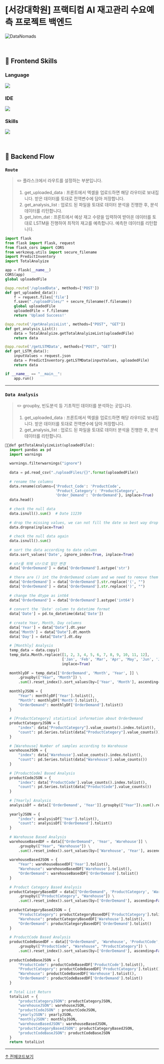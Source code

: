# [서강대학원] 프랙티컴 AI 재고관리 수요예측 프로젝트 백엔드
![DataNomads](https://github.com/bbak0105/AI_Project_Front/assets/66405572/1d1423ee-e0a9-4a93-8072-aee69b1b261b)

<br/>

## 📌 Frontend Skills
### Language
<a><img src="https://img.shields.io/badge/Python-3776AB?style=for-the-badge&logo=python&logoColor=white"/></a>

### IDE
<a><img src="https://img.shields.io/badge/PyCharm-000000.svg?&style=for-the-badge&logo=PyCharm&logoColor=white"/></a>

### Skills
<a><img src="https://img.shields.io/badge/TensorFlow-FF6F00?style=for-the-badge&logo=tensorflow&logoColor=white"/></a>

<br/>

## 📌 Backend Flow
### `Route`
> ✏️ 플라스크에서 라우트를 설정하는 부분입니다.
> 1. get_uploaded_data : 프론트에서 엑셀을 업로드하면 해당 라우터로 보내집니다. 받은 데이터를 토대로 전역변수에 담아 저장합니다.
> 2. get_analysis_list : 업로드 된 파일을 토대로 데이터 분석을 진행한 후, 분석 데이터를 리턴합니다.
> 3. get_lstm_dat : 프론트에서 예상 재고 수량을 입력하여 받아온 데이터를 토대로 LSTM을 진행하여 최적의 재고를 예측합니다. 예측한 데이터를 리턴합니다.

```python
import flask
from flask import Flask, request
from flask_cors import CORS
from werkzeug.utils import secure_filename
import PredictInventory
import TotalAnalyize

app = Flask(__name__)
CORS(app)
global uploadedFile

@app.route('/uploadData', methods=['POST'])
def get_uploaded_data():
    f = request.files['file']
    f.save("./uploadFiles/" + secure_filename(f.filename))
    global uploadedFile
    uploadedFile = f.filename
    return 'Uplaod Success!'

@app.route('/getAnalysisList', methods=["POST", "GET"])
def get_analysis_List():
    data = TotalAnalyize.getTotalAnalyizeList(uploadedFile)
    return data

@app.route('/getLSTMData', methods=["POST", "GET"])
def get_LSTM_data():
    inputValues = request.json
    data = PredictInventory.getLSTMData(inputValues, uploadedFile)
    return data

if __name__ == "__main__":
    app.run()
```

---

### `Data Analysis`
> ✏️ groupby, 빈도분석 등 기초적인 데이터를 분석하는 곳입니다.
> 1. get_uploaded_data : 프론트에서 엑셀을 업로드하면 해당 라우터로 보내집니다. 받은 데이터를 토대로 전역변수에 담아 저장합니다.
> 2. get_analysis_list : 업로드 된 파일을 토대로 데이터 분석을 진행한 후, 분석 데이터를 리턴합니다.

```python
def getTotalAnalyizeList(uploadedFile):
  import pandas as pd
  import warnings
  
  warnings.filterwarnings("ignore")
  
  data = pd.read_csv("./uploadFiles/{}".format(uploadedFile))
  
  # rename the columns
  data.rename(columns={'Product_Code': 'ProductCode',
                       'Product_Category': 'ProductCategory',
                       'Order_Demand': 'OrderDemand'}, inplace=True)
  data.head()
  
  # check the null data
  data.isnull().sum()  # Date 11239
  
  # drop the missing values, we can not fill the date so best way drop missing samples
  data.dropna(inplace=True)
  
  # check the null data again
  data.isnull().sum()
  
  # sort the data according to date column
  data.sort_values('Date', ignore_index=True, inplace=True)
  
  # str를 위해 str으로 일단 변경
  data['OrderDemand'] = data['OrderDemand'].astype('str')
  
  # there are () int the OrderDemand column and we need to remove them
  data['OrderDemand'] = data['OrderDemand'].str.replace('(', "")
  data['OrderDemand'] = data['OrderDemand'].str.replace(')', "")
  
  # change the dtype as int64
  data['OrderDemand'] = data['OrderDemand'].astype('int64')
  
  # convert the 'Date' column to datetime format
  data['Date'] = pd.to_datetime(data['Date'])
  
  # create Year, Month, Day columns
  data['Year'] = data["Date"].dt.year
  data['Month'] = data["Date"].dt.month
  data['Day'] = data["Date"].dt.day
  
  # [Monthly] Analysis
  temp_data = data.copy()
  temp_data.Month.replace([1, 2, 3, 4, 5, 6, 7, 8, 9, 10, 11, 12],
                          ['Jan', 'Feb', 'Mar', 'Apr', 'May', 'Jun', 'Jul', 'Aug', 'Sep', 'Oct', 'Nov', 'Dec'],
                          inplace=True)
  
  monthlyDF = temp_data[['OrderDemand', 'Month', 'Year', ]] \
      .groupby(["Year", "Month"]) \
      .sum().reset_index().sort_values(by=['Year', 'Month'], ascending=False)
  
  monthlyJSON = {
      "Year": monthlyDF['Year'].tolist(),
      "Month": monthlyDF['Month'].tolist(),
      "OrderDemand": monthlyDF['OrderDemand'].tolist()
  }
  
  # [ProductCategory] statistical information about OrderDemand
  productCategoryJSON = {
      "index": data["ProductCategory"].value_counts().index.tolist(),
      "count": pd.Series.tolist(data["ProductCategory"].value_counts())
  }
  
  # [Warehouse] Number of samples according to Warehouse
  warehouseJSON = {
      "index": data['Warehouse'].value_counts().index.tolist(),
      "count": pd.Series.tolist(data["Warehouse"].value_counts())
  }
  
  # [ProductCode] Based Analysis
  productCodeJSON = {
      "index": data['ProductCode'].value_counts().index.tolist(),
      "count": pd.Series.tolist(data["ProductCode"].value_counts())
  }
  
  # [Yearly] Analysis
  analysisDf = data[['OrderDemand', 'Year']].groupby(["Year"]).sum().reset_index().sort_values(by='Year',
                                                                                               ascending=False)
  yearlyJSON = {
      "index": analysisDf['Year'].tolist(),
      "count": analysisDf['OrderDemand'].tolist()
  }
  
  # Warehouse Based Analysis
  warehouseBasedDF = data[["OrderDemand", 'Year', 'Warehouse']] \
      .groupby(["Year", "Warehouse"]) \
      .sum().reset_index().sort_values(by=['Warehouse', 'Year'], ascending=False)
  
  warehouseBasedJSON = {
      "Year": warehouseBasedDF['Year'].tolist(),
      "Warehouse": warehouseBasedDF['Warehouse'].tolist(),
      "OrderDemand": warehouseBasedDF['OrderDemand'].tolist()
  }
  
  # Product Category Based Analysis
  productCategoryBasedDF = data[["OrderDemand", 'ProductCategory', 'Warehouse']] \
      .groupby(["ProductCategory", "Warehouse"]) \
      .sum().reset_index().sort_values(by=['OrderDemand'], ascending=False)
  
  productCategoryBasedJSON = {
      "ProductCategory": productCategoryBasedDF['ProductCategory'].tolist(),
      "Warehouse": productCategoryBasedDF['Warehouse'].tolist(),
      "OrderDemand": productCategoryBasedDF['OrderDemand'].tolist()
  }
  
  # ProductCode Based Analysis
  productCodeBasedDF = data[["OrderDemand", 'Warehouse', 'ProductCode', 'ProductCategory']] \
      .groupby(["ProductCode", "Warehouse", "ProductCategory"]) \
      .sum().reset_index().sort_values(by=['OrderDemand'], ascending=False)
  
  productCodeBaseJSON = {
      "ProductCode": productCodeBasedDF['ProductCode'].tolist(),
      "ProductCategory": productCodeBasedDF['ProductCategory'].tolist(),
      "Warehouse": productCodeBasedDF['Warehouse'].tolist(),
      "OrderDemand": productCodeBasedDF['OrderDemand'].tolist()
  }
  
  # Total List Return
  totalList = {
      "productCategoryJSON": productCategoryJSON,
      "warehouseJSON": warehouseJSON,
      "productCodeJSON" : productCodeJSON,
      "yearlyJSON": yearlyJSON,
      "monthlyJSON": monthlyJSON,
      "warehouseBasedJSON": warehouseBasedJSON,
      "productCategoryBasedJSON": productCategoryBasedJSON,
      "productCodeBaseJSON": productCodeBaseJSON
  }
  return totalList
```
--- 

[↑ 전체코드보기](https://github.com/bbak0105/AI_Project_Front/blob/main/src/views/dashboard/FileUploadBox.js)

